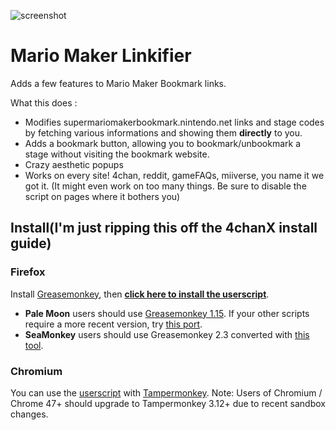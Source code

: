 ![screenshot](http://a.pomf.cat/jbtdvv.png)
# Mario Maker Linkifier
Adds a few features to Mario Maker Bookmark links.  

What this does :  
- Modifies supermariomakerbookmark.nintendo.net links and stage codes by fetching various informations and showing them **directly** to you.  
- Adds a bookmark button, allowing you to bookmark/unbookmark a stage without visiting the bookmark website.  
- Crazy aesthetic popups  
- Works on every site! 4chan, reddit, gameFAQs, miiverse, you name it we got it. (It might even work on too many things. Be sure to disable the script on pages where it bothers you)  

## Install(I'm just ripping this off the 4chanX install guide)

### Firefox
Install [Greasemonkey](https://addons.mozilla.org/en-US/firefox/addon/greasemonkey/), then **[click here to install the userscript](https://github.com/Difegue/Mario-Maker-Linkifier/raw/master/MarioMakerLinks.user.js)**.

- **Pale Moon** users should use [Greasemonkey 1.15](https://addons.mozilla.org/en-US/firefox/addon/greasemonkey/versions/1.15.1-signed). If your other scripts require a more recent version, try [this port](https://github.com/janekptacijarabaci/greasemonkey/releases/latest).
- **SeaMonkey** users should use Greasemonkey 2.3 converted with [this tool](http://addonconverter.fotokraina.com/?url=https://addons.mozilla.org/firefox/downloads/file/282084/greasemonkey-2.3-fx.xpi).

### Chromium
You can use the [userscript](https://github.com/Difegue/Mario-Maker-Linkifier/raw/master/MarioMakerLinks.user.js) with [Tampermonkey](https://tampermonkey.net/). Note: Users of Chromium / Chrome 47+ should upgrade to Tampermonkey 3.12+ due to recent sandbox changes.

